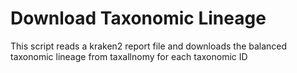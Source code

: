 # Download Taxonomic Lineage
This script reads a kraken2 report file and downloads the balanced taxonomic lineage from taxallnomy for each taxonomic ID
